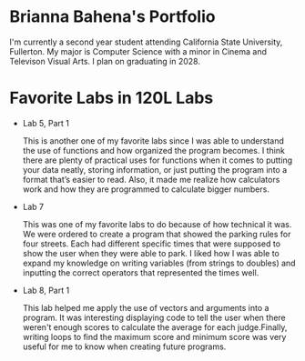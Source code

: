 
# Brianna Bahena's Portfolio

I'm currently a second year student attending California State University, Fullerton. 
My major is Computer Science with a minor in Cinema and Televison Visual Arts. I plan on graduating in 2028.

# Favorite Labs in 120L Labs

* Lab 5, Part 1

    This is another one of my favorite labs since I was able to understand the use of functions and 
    how organized the program becomes. I think there are plenty of practical uses for functions when 
    it comes to putting your data neatly, storing information, or just putting the program into a format 
    that’s easier to read. Also, it made me realize how calculators work and how they are programmed to 
    calculate bigger numbers.   

* Lab 7

    This was one of my favorite labs to do because of how technical it was. We were ordered to create a 
    program that showed the parking rules for four streets. Each had different specific times that were 
    supposed to show the user when they were able to park. I liked how I was able to expand my knowledge 
    on writing variables (from strings to doubles) and inputting the correct operators that represented 
    the times well.

* Lab 8, Part 1

    This lab helped me apply the use of vectors and arguments into a program. It was interesting displaying 
    code to tell the user when there weren't enough scores to calculate the average for each judge.Finally, 
    writing loops to find the maximum score and minimum score was very useful for me to know when creating 
    future programs.


